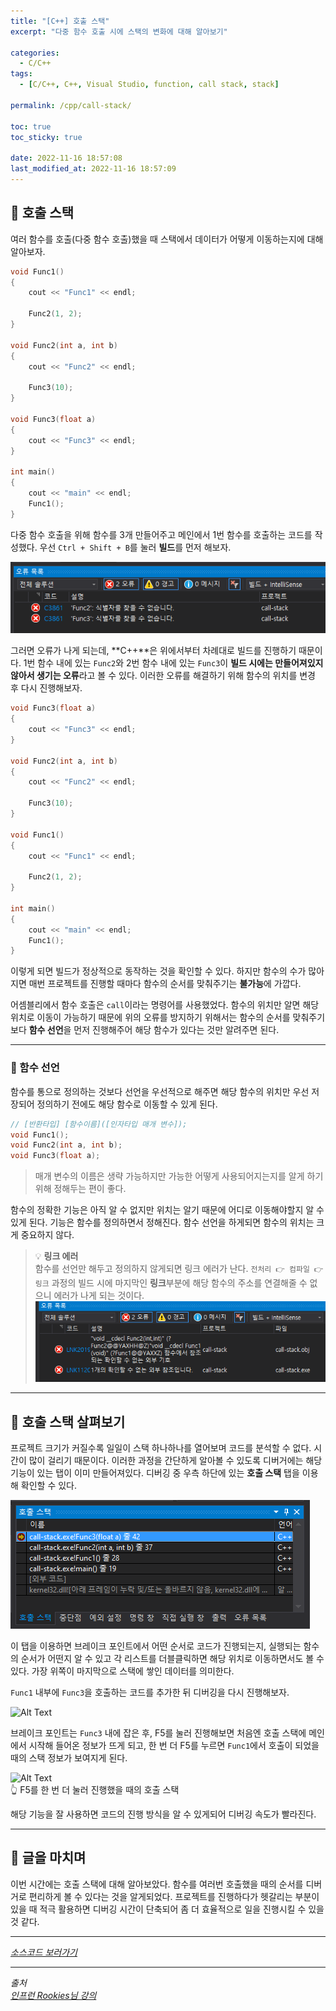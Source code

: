 ```yaml
---
title: "[C++] 호출 스택"
excerpt: "다중 함수 호출 시에 스택의 변화에 대해 알아보기"

categories:
  - C/C++
tags:
  - [C/C++, C++, Visual Studio, function, call stack, stack]

permalink: /cpp/call-stack/

toc: true
toc_sticky: true

date: 2022-11-16 18:57:08
last_modified_at: 2022-11-16 18:57:09
---
```


## 👻 호출 스택
여러 함수를 호출(다중 함수 호출)했을 때 스택에서 데이터가 어떻게 이동하는지에 대해 알아보자.

```c++
void Func1()
{
    cout << "Func1" << endl;

    Func2(1, 2);
}

void Func2(int a, int b)
{
    cout << "Func2" << endl;

    Func3(10);
}

void Func3(float a)
{
    cout << "Func3" << endl;
}

int main()
{
    cout << "main" << endl;
    Func1();
}
```

다중 함수 호출을 위해 함수를 3개 만들어주고 메인에서 1번 함수를 호출하는 코드를 작성했다. 우선 ``` Ctrl + Shift + B ```를 눌러 **빌드**를 먼저 해보자.

![Alt Text](/assets/images/posts_img/basics/cpp/function/call-stack/error.PNG)   

그러면 오류가 나게 되는데, **C++**은 위에서부터 차례대로 빌드를 진행하기 때문이다. 1번 함수 내에 있는 ``` Func2 ```와 2번 함수 내에 있는 ``` Func3 ```이 **빌드 시에는 만들어져있지 않아서 생기는 오류**라고 볼 수 있다. 이러한 오류를 해결하기 위해 함수의 위치를 변경 후 다시 진행해보자.

```c++
void Func3(float a)
{
    cout << "Func3" << endl;
}

void Func2(int a, int b)
{
    cout << "Func2" << endl;

    Func3(10);
}

void Func1()
{
    cout << "Func1" << endl;

    Func2(1, 2);
}

int main()
{
    cout << "main" << endl;
    Func1();
}
```

이렇게 되면 빌드가 정상적으로 동작하는 것을 확인할 수 있다. 하지만 함수의 수가 많아지면 매번 프로젝트를 진행할 때마다 함수의 순서를 맞춰주기는 **불가능**에 가깝다.

어셈블리에서 함수 호출은 ``` call ```이라는 명령어를 사용했었다. 함수의 위치만 알면 해당 위치로 이동이 가능하기 때문에 위의 오류를 방지하기 위해서는 함수의 순서를 맞춰주기보다 **함수 선언**을 먼저 진행해주어 해당 함수가 있다는 것만 알려주면 된다.

***

### 🌱 함수 선언
함수를 통으로 정의하는 것보다 선언을 우선적으로 해주면 해당 함수의 위치만 우선 저장되어 정의하기 전에도 해당 함수로 이동할 수 있게 된다.

```c++
// [반환타입] [함수이름]([인자타입 매개 변수]);
void Func1();
void Func2(int a, int b);
void Func3(float a);
```

> 매개 변수의 이름은 생략 가능하지만 가능한 어떻게 사용되어지는지를 알게 하기위해 정해두는 편이 좋다.

함수의 정확한 기능은 아직 알 수 없지만 위치는 알기 때문에 어디로 이동해야할지 알 수 있게 된다. 기능은 함수를 정의하면서 정해진다. 함수 선언을 하게되면 함수의 위치는 크게 중요하지 않다.

> 💡 **링크 에러**   
함수를 선언만 해두고 정의하지 않게되면 링크 에러가 난다. ``` 전처리 👉 컴파일 👉 링크 ``` 과정의 빌드 시에 마지막인 **링크**부분에 해당 함수의 주소를 연결해줄 수 없으니 에러가 나게 되는 것이다.   
![Alt Text](/assets/images/posts_img/basics/cpp/function/call-stack/link-error.PNG)   

***

## 👻 호출 스택 살펴보기
프로젝트 크기가 커질수록 일일이 스택 하나하나를 열어보며 코드를 분석할 수 없다. 시간이 많이 걸리기 때문이다. 이러한 과정을 간단하게 알아볼 수 있도록 디버거에는 해당 기능이 있는 탭이 이미 만들어져있다. 디버깅 중 우측 하단에 있는 **호출 스택** 탭을 이용해 확인할 수 있다.

![Alt Text](/assets/images/posts_img/basics/cpp/function/call-stack/call-stack.PNG)   

이 탭을 이용하면 브레이크 포인트에서 어떤 순서로 코드가 진행되는지, 실행되는 함수의 순서가 어떤지 알 수 있고 각 리스트를 더블클릭하면 해당 위치로 이동하면서도 볼 수 있다. 가장 위쪽이 마지막으로 스택에 쌓인 데이터를 의미한다.

``` Func1 ``` 내부에 ``` Func3 ```을 호출하는 코드를 추가한 뒤 디버깅을 다시 진행해보자.

![Alt Text](/assets/images/posts_img/basics/cpp/function/call-stack/break-point.PNG)   

브레이크 포인트는 ``` Func3 ``` 내에 잡은 후, F5를 눌러 진행해보면 처음엔 호출 스택에 메인에서 시작해 들어온 정보가 뜨게 되고, 한 번 더 F5를 누르면 ``` Func1 ```에서 호출이 되었을 때의 스택 정보가 보여지게 된다.

![Alt Text](/assets/images/posts_img/basics/cpp/function/call-stack/call-stack2.PNG)   
👆 F5를 한 번 더 눌러 진행했을 때의 호출 스택

해당 기능을 잘 사용하면 코드의 진행 방식을 알 수 있게되어 디버깅 속도가 빨라진다.

***

## 👻 글을 마치며
이번 시간에는 호출 스택에 대해 알아보았다. 함수를 여러번 호출했을 때의 순서를 디버거로 편리하게 볼 수 있다는 것을 알게되었다. 프로젝트를 진행하다가 헷갈리는 부분이 있을 때 적극 활용하면 디버깅 시간이 단축되어 좀 더 효율적으로 일을 진행시킬 수 있을 것 같다.

***

_[소스코드 보러가기](https://github.com/choi-dan-di/study_cpp/tree/main/function/call-stack)_

***

_출처_   
_[인프런 Rookies님 강의](https://inf.run/bje8)_   